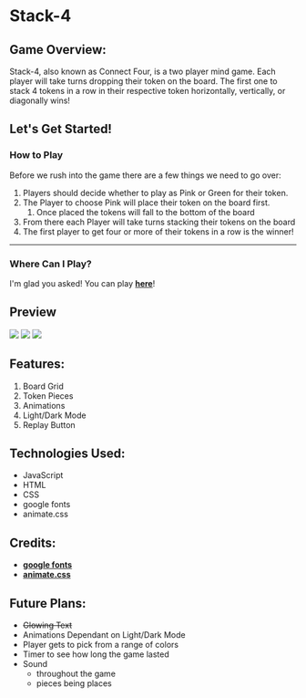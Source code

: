 
# Stack-4

## Game Overview:
Stack-4, also known as Connect Four, is a two player mind game. Each player will take turns dropping their token on the board. The first one to stack 4 tokens in a row in their respective token horizontally, vertically, or diagonally wins!

## Let's Get Started!


### How to Play

Before we rush into the game there are a few things we need to go over:

1. Players should decide whether to play as Pink or Green for their token.
2. The Player to choose Pink will place their token on the board first.
   1. Once placed the tokens will fall to the bottom of the board
3. From there each Player will take turns stacking their tokens on the board
4. The first player to get four or more of their tokens in a row is the winner!

---

### Where Can I Play?

I'm glad you asked! You can play **[here](https://el-connect-four.netlify.app/)**!


## Preview

<img src="https://user-images.githubusercontent.com/91232529/138300357-04097f57-27f0-45c1-80ef-03cec4d8c623.png">
<img src="https://user-images.githubusercontent.com/91232529/138463149-dd7b6494-9a55-4026-8054-9dda22bed950.png">
<img src="https://user-images.githubusercontent.com/91232529/138463242-91c0473d-3813-49d2-a8fc-5eb924c62471.png">

## Features:

1. Board Grid
2. Token Pieces
3. Animations
4. Light/Dark Mode
5. Replay Button

## Technologies Used:

- JavaScript
- HTML
- CSS
- google fonts 
- animate.css


## Credits:

- **[google fonts](https://fonts.google.com/specimen/Audiowide?preview.text=Connect%20Four%20%2F%2F%20Red%20Player%20Goes%20First&preview.text_type=custom&query=audio#standard-styles)**
- **[animate.css](https://animate.style/)**


## Future Plans:

- ~~Glowing Text~~
- Animations Dependant on Light/Dark Mode
- Player gets to pick from a range of colors
- Timer to see how long the game lasted
- Sound 
  - throughout the game
  - pieces being places
